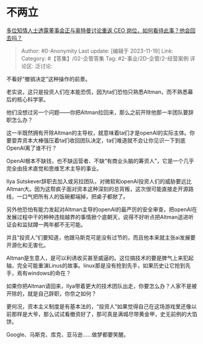 # 不两立
[多位知情人士透露董事会正与奥特曼讨论重返 CEO 岗位，如何看待此事？他会回去吗？](https://www.zhihu.com/question/630811199/answer/3294551660)

> Author: #0-Anonymity
> Last update: [编辑于 2023-11-19]
> Link:
> Category: #【答集】/02-企管答集 
> Tag: #2-事业/2D-企管/2-经营案例 
> 评论区:
> 泛讨论:

不看好“撤销决定”这种操作的前景。

老实说，这只是投资人们在本能恐慌，因为ta们恐怕只熟悉Altman，而不熟悉幕后的核心科学家。

他们没想过另一个问题——你把Altman拉回来，那么之前开除他那一半团队要辞职怎么办？

这一半既然拥有开除Altman的主导权，就意味着ta们才是openAI的实际主体。你要耍弄资本大棒强压着ta们收回团队决定，ta们难道就不会让你见识一下到底OpenAI离了谁不行？

OpenAI根本不缺钱，也不缺运营者、不缺“有商业头脑的筹资人”，它是一个几乎完全由技术直觉和思维艺术主导的事业。

Ilya Sutskever辞职去加入或另拉团队，对微软和openAI投资人们的威胁要远比Altman大。因为这帮疯子面对资本这种深刻的总背叛，这次很可能直接走开源路线，一口气把所有人的饭碗都端掉，把桌子都掀了。

另外他恐怕有能力发起对Altman主导的openAI的最严厉的安全审查，把openAI在发展过程中干的种种违规越界的事情掀个底朝天，说得不好听点把Altman送进听证会和监狱蹲一两年都不无可能。

并且“投资人”们要知道，他跟马斯克可是没有过节的，而且他本来就主张ai发展要开源化和无害化。

Altman是生意人，是可以利诱收买甚至威逼的。这位搞技术的要是脾气上来犯起轴，完全可能重演Linus的故事。linux那是没有抢到先手，如果历史让它抢到先手，焉有windows的命在？

如果你把Altman请回来，Ilya带着更大的技术团队出走，你要怎么办？人家不是被开除的，就是自己辞职，你奈之如何？

更何况，资本主义制度是有基本法的，“投资人”如果觉得自己在这场游戏里还像以前那样是大爷，那么试试看撤资好了，那可真是满城尽带黄金甲，史无前例的大馅饼。

Google、马斯克、库克、亚马逊……做梦都要笑醒。